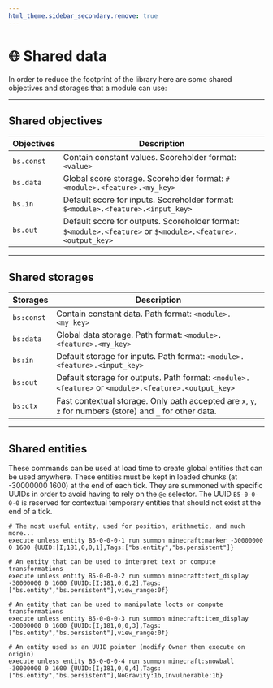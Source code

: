 ```yaml
---
html_theme.sidebar_secondary.remove: true
---
```


# 🌐 Shared data

In order to reduce the footprint of the library here are some shared objectives and storages that a module can use:

---

## Shared objectives

| Objectives | Description |
|------------|-------------|
| `bs.const` | Contain constant values. Scoreholder format: `<value>` |
| `bs.data` | Global score storage. Scoreholder format: `#<module>.<feature>.<my_key>` |
| `bs.in` | Default score for inputs. Scoreholder format: `$<module>.<feature>.<input_key>` |
| `bs.out` | Default score for outputs. Scoreholder format: `$<module>.<feature>` or `$<module>.<feature>.<output_key>` |

---

## Shared storages

| Storages | Description |
|----------|-------------|
| `bs:const` | Contain constant data. Path format: `<module>.<my_key>` |
| `bs:data` | Global data storage. Path format: `<module>.<feature>.<my_key>` |
| `bs:in` | Default storage for inputs. Path format: `<module>.<feature>.<input_key>` |
| `bs:out` | Default storage for outputs. Path format: `<module>.<feature>` or `<module>.<feature>.<output_key>` |
| `bs:ctx` | Fast contextual storage. Only path accepted are `x`, `y`, `z` for numbers (store) and `_` for other data. |

---

## Shared entities

These commands can be used at load time to create global entities that can be used anywhere. These entities must be kept in loaded chunks (at -30000000 1600) at the end of each tick. They are summoned with specific UUIDs in order to avoid having to rely on the `@e` selector. The UUID `B5-0-0-0-0` is reserved for contextual temporary entities that should not exist at the end of a tick.

```mcfunction
# The most useful entity, used for position, arithmetic, and much more...
execute unless entity B5-0-0-0-1 run summon minecraft:marker -30000000 0 1600 {UUID:[I;181,0,0,1],Tags:["bs.entity","bs.persistent"]}

# An entity that can be used to interpret text or compute transformations
execute unless entity B5-0-0-0-2 run summon minecraft:text_display -30000000 0 1600 {UUID:[I;181,0,0,2],Tags:["bs.entity","bs.persistent"],view_range:0f}

# An entity that can be used to manipulate loots or compute transformations
execute unless entity B5-0-0-0-3 run summon minecraft:item_display -30000000 0 1600 {UUID:[I;181,0,0,3],Tags:["bs.entity","bs.persistent"],view_range:0f}

# An entity used as an UUID pointer (modify Owner then execute on origin)
execute unless entity B5-0-0-0-4 run summon minecraft:snowball -30000000 0 1600 {UUID:[I;181,0,0,4],Tags:["bs.entity","bs.persistent"],NoGravity:1b,Invulnerable:1b}

```


